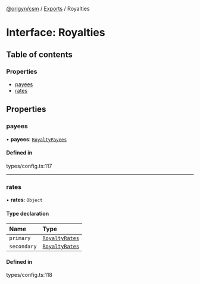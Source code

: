 [@origyn/csm](../README.md) / [Exports](../modules.md) / Royalties

# Interface: Royalties

## Table of contents

### Properties

- [payees](Royalties.md#payees)
- [rates](Royalties.md#rates)

## Properties

### payees

• **payees**: [`RoyaltyPayees`](RoyaltyPayees.md)

#### Defined in

types/config.ts:117

___

### rates

• **rates**: `Object`

#### Type declaration

| Name | Type |
| :------ | :------ |
| `primary` | [`RoyaltyRates`](RoyaltyRates.md) |
| `secondary` | [`RoyaltyRates`](RoyaltyRates.md) |

#### Defined in

types/config.ts:118
